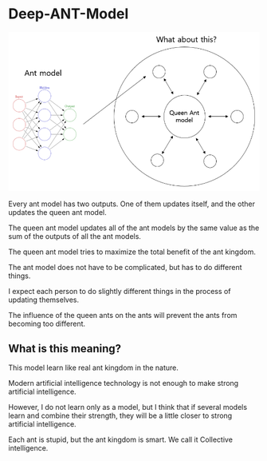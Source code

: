 # Deep-ANT-Model

![](./model.PNG)

Every ant model has two outputs. One of them updates itself, and the other updates the queen ant model. 

The queen ant model updates all of the ant models by the same value as the sum of the outputs of all the ant models. 

The queen ant model tries to maximize the total benefit of the ant kingdom. 

The ant model does not have to be complicated, but has to do different things. 

I expect each person to do slightly different things in the process of updating themselves. 

The influence of the queen ants on the ants will prevent the ants from becoming too different.

## What is this meaning?

This model learn like real ant kingdom in the nature.

Modern artificial intelligence technology is not enough to make strong artificial intelligence. 

However, I do not learn only as a model, but I think that if several models learn and combine their strength, they will be a little closer to strong artificial intelligence.

Each ant is stupid, but the ant kingdom is smart. We call it Collective intelligence.
